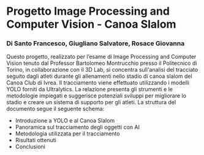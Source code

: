 # Progetto Image Processing and Computer Vision - Canoa Slalom
### Di Santo Francesco, Giugliano Salvatore, Rosace Giovanna

Questo progetto, realizzato per l’esame di Image Processing and Computer Vision tenuto dal Professor Bartolomeo Montrucchio presso il Politecnico di Torino, in collaborazione con il 3D Lab, si concentra sull'analisi del tracciato seguito dagli atleti durante gli allenamenti nello stadio di canoa slalom del Canoa Club di Ivrea. Il tracciamento viene effettuato utilizzando i modelli YOLO forniti da Ultralytics.
La relazione presenta gli strumenti e le metodologie impiegati e suggerisce potenziali sviluppi per migliorare lo stadio e creare un sistema di supporto per gli atleti. La struttura del documento segue il seguente schema:
- Introduzione a YOLO e al Canoa Slalom
-	Panoramica sul tracciamento degli oggetti con AI
-	Metodologia utilizzata per il tracciamento
-	Risultati ottenuti
-	Conclusioni

 
